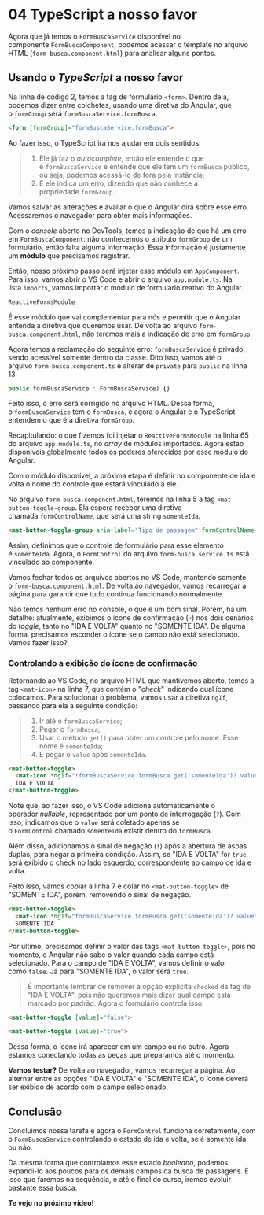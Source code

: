 # 04 TypeScript a nosso favor

Agora que já temos o `FormBuscaService` disponível no componente `FormBuscaComponent`, podemos acessar o template no arquivo HTML (`form-busca.component.html`) para analisar alguns pontos.

## Usando o _TypeScript_ a nosso favor

Na linha de código 2, temos a tag de formulário `<form>`. Dentro dela, podemos dizer entre colchetes, usando uma diretiva do Angular, que o `formGroup` será `formBuscaService.formBusca`.

```html
<form [formGroup]="formBuscaService.formBusca">
```

Ao fazer isso, o TypeScript irá nos ajudar em dois sentidos:

> 1. Ele já faz o _autocomplete_, então ele entende o que é `formBuscaService` e entende que ele tem um `formBusca` público, ou seja, podemos acessá-lo de fora pela instância;
> 2. E ele indica um erro, dizendo que não conhece a propriedade `formGroup`.

Vamos salvar as alterações e avaliar o que o Angular dirá sobre esse erro. Acessaremos o navegador para obter mais informações.

Com o _console_ aberto no DevTools, temos a indicação de que há um erro em `FormBuscaComponent`: não conhecemos o atributo `formGroup` de um formulário, então falta alguma informação. Essa informação é justamente um **módulo** que precisamos registrar.

Então, nosso próximo passo será injetar esse módulo em `AppComponent`. Para isso, vamos abrir o VS Code e abrir o arquivo `app.module.ts`. Na lista `imports`, vamos importar o módulo de formulário reativo do Angular.

```ts
ReactiveFormsModule
```

É esse módulo que vai complementar para nós e permitir que o Angular entenda a diretiva que queremos usar. De volta ao arquivo `form-busca.component.html`, não teremos mais a indicação de erro em `formGroup`.

Agora temos a reclamação do seguinte erro: `formBuscaService` é privado, sendo acessível somente dentro da classe. Dito isso, vamos até o arquivo `form-busca.component.ts` e alterar de `private` para `public` na linha 13.

```ts
public formBuscaService : FormBuscaService) {}
```

Feito isso, o erro será corrigido no arquivo HTML. Dessa forma, o `formBuscaService` tem o `formBusca`, e agora o Angular e o TypeScript entendem o que é a diretiva `formGroup`.

Recapitulando: o que fizemos foi injetar o `ReactiveFormsModule` na linha 65 do arquivo `app.module.ts`, no _array_ de módulos importados. Agora estão disponíveis globalmente todos os poderes oferecidos por esse módulo do Angular.

Com o módulo disponível, a próxima etapa é definir no componente de ida e volta o nome do controle que estará vinculado a ele.

No arquivo `form-busca.component.html`, teremos na linha 5 a tag `<mat-button-toggle-group`. Ela espera receber uma diretiva chamada `formControlName`, que será uma string `somenteIda`.

```html
<mat-button-toggle-group aria-label="Tipo de passagem" formControlName="somenteIda">
```

Assim, definimos que o controle de formulário para esse elemento é `somenteIda`. Agora, o `FormControl` do arquivo `form-busca.service.ts` está vinculado ao componente.

Vamos fechar todos os arquivos abertos no VS Code, mantendo somente o `form-busca.component.html`. De volta ao navegador, vamos recarregar a página para garantir que tudo continua funcionando normalmente.

Não temos nenhum erro no console, o que é um bom sinal. Porém, há um detalhe: atualmente, exibimos o ícone de confirmação (`✓`) nos dois cenários do _toggle_, tanto no "IDA E VOLTA" quanto no "SOMENTE IDA". De alguma forma, precisamos esconder o ícone se o campo não está selecionado. Vamos fazer isso?

### Controlando a exibição do ícone de confirmação

Retornando ao VS Code, no arquivo HTML que mantivemos aberto, temos a tag `<mat-icon>` na linha 7, que contém o "_check_" indicando qual ícone colocamos. Para solucionar o problema, vamos usar a diretiva `ngIf`, passando para ela a seguinte condição:

> 1. Ir até o `formBuscaService`;
> 2. Pegar o `formBusca`;
> 3. Usar o método `get()` para obter um controle pelo nome. Esse nome é `somenteIda`;
> 4. E pegar o `value` após `somenteIda`.

```html
<mat-button-toggle>
  <mat-icon *ngIf="!formBuscaService.formBusca.get('somenteIda')?.value">check</mat-icon>
  IDA E VOLTA
</mat-button-toggle>
```

Note que, ao fazer isso, o VS Code adiciona automaticamente o operador _nullable_, representado por um ponto de interrogação (`?`). Com isso, indicamos que o `value` será coletado apenas se o `FormControl` chamado `somenteIda` existir dentro do `formBusca`.

Além disso, adicionamos o sinal de negação (`!`) após a abertura de aspas duplas, para negar a primeira condição. Assim, se "IDA E VOLTA" for `true`, será exibido o check no lado esquerdo, correspondente ao campo de ida e volta.

Feito isso, vamos copiar a linha 7 e colar no `<mat-button-toggle>` de "SOMENTE IDA", porém, removendo o sinal de negação.

```html
<mat-button-toggle>
  <mat-icon *ngIf="formBuscaService.formBusca.get('somenteIda')?.value">check</mat-icon>
  SOMENTE IDA
</mat-button-toggle>
```

Por último, precisamos definir o valor das tags `<mat-button-toggle>`, pois no momento, o Angular não sabe o valor quando cada campo está selecionado. Para o campo de "IDA E VOLTA", vamos definir o valor como `false`. Já para "SOMENTE IDA", o valor será `true`.

> É importante lembrar de remover a opção explícita `checked` da tag de "IDA E VOLTA", pois não queremos mais dizer qual campo está marcado por padrão. Agora o formulário controla isso.

```html
<mat-button-toggle [value]="false">
```

```html
<mat-button-toggle [value]="true">
```

Dessa forma, o ícone irá aparecer em um campo ou no outro. Agora estamos conectando todas as peças que preparamos até o momento.

**Vamos testar?** De volta ao navegador, vamos recarregar a página. Ao alternar entre as opções "IDA E VOLTA" e "SOMENTE IDA", o ícone deverá ser exibido de acordo com o campo selecionado.

## Conclusão

Concluímos nossa tarefa e agora o `FormControl` funciona corretamente, com o `FormBuscaService` controlando o estado de ida e volta, se é somente ida ou não.

Da mesma forma que controlamos esse estado _booleano_, podemos expandi-lo aos poucos para os demais campos da busca de passagens. É isso que faremos na sequência, e até o final do curso, iremos evoluir bastante essa busca.

**Te vejo no próximo vídeo!**
